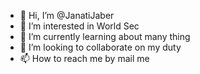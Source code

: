 - 👋 Hi, I’m @JanatiJaber
- 👀 I’m interested in World Sec
- 🌱 I’m currently learning about many thing
- 💞️ I’m looking to collaborate on my duty  
- 📫 How to reach me by mail me                                                                                                                       

<!---
JanatiJaber/JanatiJaber is a ✨ special ✨ repository because its `README.md` (this file) appears on your GitHub profile.
You can click the Preview link to take a look at your changes.
--->
